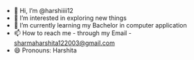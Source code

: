 - 👋 Hi, I’m @harshiiii12
- 👀 I’m interested in exploring new things
- 🌱 I’m currently learning my Bachelor in computer application
- 📫 How to reach me - through my Email - sharmaharshita122003@gmail.com
- 😄 Pronouns: Harshita

<!---
harshiiii12/harshiiii12 is a ✨ special ✨ repository because its `README.md` (this file) appears on your GitHub profile.
You can click the Preview link to take a look at your changes.
--->
